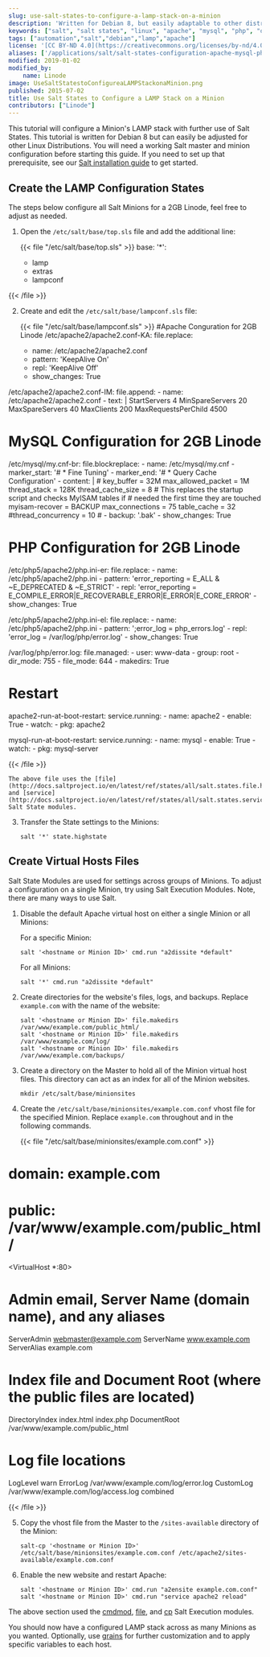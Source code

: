 ```yaml
---
slug: use-salt-states-to-configure-a-lamp-stack-on-a-minion
description: 'Written for Debian 8, but easily adaptable to other distros, this guide will show you how to use Salt States to create a LAMP stack on your Linode.'
keywords: ["salt", "salt states", "linux", "apache", "mysql", "php", "debian 8"]
tags: ["automation","salt","debian","lamp","apache"]
license: '[CC BY-ND 4.0](https://creativecommons.org/licenses/by-nd/4.0)'
aliases: ['/applications/salt/salt-states-configuration-apache-mysql-php/','/applications/configuration-management/salt/use-salt-states-to-configure-a-lamp-stack-on-a-minion/','/applications/configuration-management/use-salt-states-to-configure-a-lamp-stack-on-a-minion/']
modified: 2019-01-02
modified_by:
    name: Linode
image: UseSaltStatestoConfigureaLAMPStackonaMinion.png
published: 2015-07-02
title: Use Salt States to Configure a LAMP Stack on a Minion
contributors: ["Linode"]
---
```


This tutorial will configure a Minion's LAMP stack with further use of Salt States. This tutorial is written for Debian 8 but can easily be adjusted for other Linux Distributions. You will need a working Salt master and minion configuration before starting this guide. If you need to set up that prerequisite, see our [Salt installation guide](/docs/guides/getting-started-with-salt-basic-installation-and-setup/) to get started.

## Create the LAMP Configuration States
The steps below configure all Salt Minions for a 2GB Linode, feel free to adjust as needed.

1.  Open the `/etc/salt/base/top.sls` file and add the additional line:

    {{< file "/etc/salt/base/top.sls" >}}
base:
  '*':
     - lamp
     - extras
     - lampconf

{{< /file >}}


2.  Create and edit the `/etc/salt/base/lampconf.sls` file:

    {{< file "/etc/salt/base/lampconf.sls" >}}
#Apache Conguration for 2GB Linode
/etc/apache2/apache2.conf-KA:
  file.replace:
    - name: /etc/apache2/apache2.conf
    - pattern: 'KeepAlive On'
    - repl: 'KeepAlive Off'
    - show_changes: True

/etc/apache2/apache2.conf-IM:
  file.append:
    - name: /etc/apache2/apache2.conf
    - text: |
        <IfModule mpm_prefork_module>
        StartServers 4
        MinSpareServers 20
        MaxSpareServers 40
        MaxClients 200
        MaxRequestsPerChild 4500
        </IfModule>

# MySQL Configuration for 2GB Linode
/etc/mysql/my.cnf-br:
  file.blockreplace:
    - name: /etc/mysql/my.cnf
    - marker_start: '# * Fine Tuning'
    - marker_end: '# * Query Cache Configuration'
    - content: |
        #
        key_buffer             = 32M
        max_allowed_packet     = 1M
        thread_stack           = 128K
        thread_cache_size      = 8
        # This replaces the startup script and checks MyISAM tables if
        # needed the first time they are touched
        myisam-recover         = BACKUP
        max_connections        = 75
        table_cache            = 32
        #thread_concurrency    = 10
        #
    - backup: '.bak'
    - show_changes: True

# PHP Configuration for 2GB Linode
/etc/php5/apache2/php.ini-er:
  file.replace:
    - name: /etc/php5/apache2/php.ini
    - pattern: 'error_reporting = E_ALL & ~E_DEPRECATED & ~E_STRICT'
    - repl: 'error_reporting = E_COMPILE_ERROR|E_RECOVERABLE_ERROR|E_ERROR|E_CORE_ERROR'
    - show_changes: True

/etc/php5/apache2/php.ini-el:
  file.replace:
    - name: /etc/php5/apache2/php.ini
    - pattern: ';error_log = php_errors.log'
    - repl: 'error_log = /var/log/php/error.log'
    - show_changes: True

/var/log/php/error.log:
  file.managed:
    - user: www-data
    - group: root
    - dir_mode: 755
    - file_mode: 644
    - makedirs: True

# Restart
apache2-run-at-boot-restart:
  service.running:
    - name: apache2
    - enable: True
    - watch:
      - pkg: apache2

mysql-run-at-boot-restart:
  service.running:
    - name: mysql
    - enable: True
    - watch:
      - pkg: mysql-server

{{< /file >}}


    The above file uses the [file](http://docs.saltproject.io/en/latest/ref/states/all/salt.states.file.html) and [service](http://docs.saltproject.io/en/latest/ref/states/all/salt.states.service.html) Salt State modules.


3.  Transfer the State settings to the Minions:

        salt '*' state.highstate

## Create Virtual Hosts Files
Salt State Modules are used for settings across groups of Minions. To adjust a configuration on a single Minion, try using Salt Execution Modules. Note, there are many ways to use Salt.

1.  Disable the default Apache virtual host on either a single Minion or all Minions:

    For a specific Minion:

        salt '<hostname or Minion ID>' cmd.run "a2dissite *default"

    For all Minions:

        salt '*' cmd.run "a2dissite *default"


2.  Create directories for the website's files, logs, and backups. Replace `example.com` with the name of the website:

        salt '<hostname or Minion ID>' file.makedirs /var/www/example.com/public_html/
        salt '<hostname or Minion ID>' file.makedirs /var/www/example.com/log/
        salt '<hostname or Minion ID>' file.makedirs /var/www/example.com/backups/

3.  Create a directory on the Master to hold all of the Minion virtual host files. This directory can act as an index for all of the Minion websites.

        mkdir /etc/salt/base/minionsites

4.  Create the `/etc/salt/base/minionsites/example.com.conf` vhost file for the specified Minion. Replace `example.com` throughout and in the following commands.

    {{< file "/etc/salt/base/minionsites/example.com.conf" >}}
# domain: example.com
# public: /var/www/example.com/public_html/

<VirtualHost *:80>
  # Admin email, Server Name (domain name), and any aliases
  ServerAdmin webmaster@example.com
  ServerName  www.example.com
  ServerAlias example.com

  # Index file and Document Root (where the public files are located)
  DirectoryIndex index.html index.php
  DocumentRoot /var/www/example.com/public_html
  # Log file locations
  LogLevel warn
  ErrorLog  /var/www/example.com/log/error.log
  CustomLog /var/www/example.com/log/access.log combined
</VirtualHost>

{{< /file >}}


5.  Copy the vhost file from the Master to the `/sites-available` directory of the Minion:

        salt-cp '<hostname or Minion ID>' /etc/salt/base/minionsites/example.com.conf /etc/apache2/sites-available/example.com.conf

6.  Enable the new website and restart Apache:

        salt '<hostname or Minion ID>' cmd.run "a2ensite example.com.conf"
        salt '<hostname or Minion ID>' cmd.run "service apache2 reload"

The above section used the [cmdmod](http://docs.saltproject.io/en/latest/ref/modules/all/salt.modules.cmdmod.html), [file](http://docs.saltproject.io/en/latest/ref/modules/all/salt.modules.file.html), and [cp](http://docs.saltproject.io/en/latest/ref/modules/all/salt.modules.cp.html) Salt Execution modules.

You should now have a configured LAMP stack across as many Minions as you wanted. Optionally, use [grains](http://docs.saltproject.io/en/latest/topics/targeting/grains.html) for further customization and to apply specific variables to each host.
